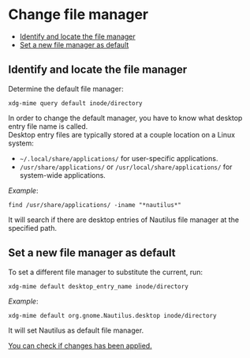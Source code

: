 # Change file manager <!-- omit from toc -->

- [Identify and locate the file manager](#identify-and-locate-the-file-manager)
- [Set a new file manager as default](#set-a-new-file-manager-as-default)

## Identify and locate the file manager

Determine the default file manager:

```shell
xdg-mime query default inode/directory
```

In order to change the default manager, you have to know what desktop entry file name is called. 
\
Desktop entry files are typically stored at a couple location on a Linux system:
- `~/.local/share/applications/` for user-specific applications.
- `/usr/share/applications/` or `/usr/local/share/applications/` for system-wide applications.

*Example*:

```shell
find /usr/share/applications/ -iname "*nautilus*"
```

It will search if there are desktop entries of Nautilus file manager at the specified path.

## Set a new file manager as default

To set a different file manager to substitute the current, run:

```shell
xdg-mime default desktop_entry_name inode/directory
```

*Example*:

```shell
xdg-mime default org.gnome.Nautilus.desktop inode/directory
```

It will set Nautilus as default file manager.

[You can check if changes has been applied.](#identify-and-locate-the-file-manager)